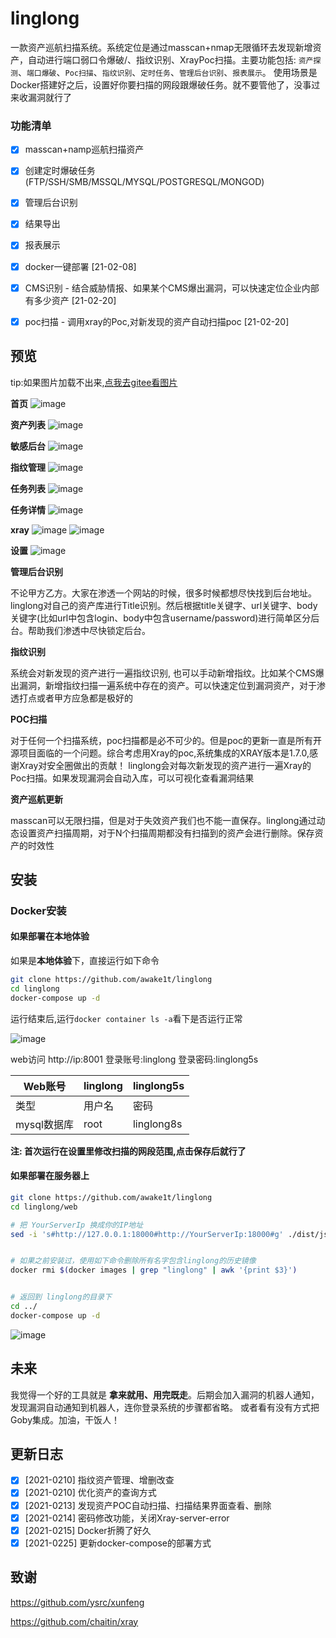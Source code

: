 
# linglong

  一款资产巡航扫描系统。系统定位是通过masscan+nmap无限循环去发现新增资产，自动进行端口弱口令爆破/、指纹识别、XrayPoc扫描。主要功能包括: `资产探测`、`端口爆破`、`Poc扫描`、`指纹识别`、`定时任务`、`管理后台识别`、`报表展示`。 使用场景是Docker搭建好之后，设置好你要扫描的网段跟爆破任务。就不要管他了，没事过来收漏洞就行了



### 功能清单

- [x] masscan+namp巡航扫描资产
- [x] 创建定时爆破任务(FTP/SSH/SMB/MSSQL/MYSQL/POSTGRESQL/MONGOD)
- [x] 管理后台识别
- [x] 结果导出
- [x] 报表展示
- [x] docker一键部署 [21-02-08] 
- [x] CMS识别 - 结合威胁情报、如果某个CMS爆出漏洞，可以快速定位企业内部有多少资产 [21-02-20]
- [x] poc扫描 - 调用xray的Poc,对新发现的资产自动扫描poc [21-02-20]



## 预览
tip:如果图片加载不出来,[点我去gitee看图片](https://gitee.com/awake1t/linglong)

**首页**
![image](https://github.com/awake1t/linglong/blob/master/img/index.gif)

**资产列表**
![image](https://gitee.com/awake1t/linglong/raw/master/img/ip.png)

**敏感后台**
![image](https://gitee.com/awake1t/linglong/raw/master/img/login.png)

**指纹管理**
![image](https://github.com/awake1t/linglong/blob/master/img/finger.gif)

**任务列表**
![image](https://github.com/awake1t/linglong/blob/master/img/task.gif)

**任务详情**
![image](https://gitee.com/awake1t/linglong/raw/master/img/task-de.png)

**xray**
![image](https://gitee.com/awake1t/linglong/raw/master/img/xray.png)
![image](https://gitee.com/awake1t/linglong/raw/master/img/xray-poc.png)


**设置**
![image](https://github.com/awake1t/linglong/blob/master/img/setting.gif)





**管理后台识别**

  不论甲方乙方。大家在渗透一个网站的时候，很多时候都想尽快找到后台地址。linglong对自己的资产库进行Title识别。然后根据title关键字、url关键字、body关键字(比如url中包含login、body中包含username/password)进行简单区分后台。帮助我们渗透中尽快锁定后台。 



**指纹识别**

  系统会对新发现的资产进行一遍指纹识别, 也可以手动新增指纹。比如某个CMS爆出漏洞，新增指纹扫描一遍系统中存在的资产。可以快速定位到漏洞资产，对于渗透打点或者甲方应急都是极好的



**POC扫描**

  对于任何一个扫描系统，poc扫描都是必不可少的。但是poc的更新一直是所有开源项目面临的一个问题。综合考虑用Xray的poc,系统集成的XRAY版本是1.7.0,感谢Xray对安全圈做出的贡献！ linglong会对每次新发现的资产进行一遍Xray的Poc扫描。如果发现漏洞会自动入库，可以可视化查看漏洞结果



**资产巡航更新**

  masscan可以无限扫描，但是对于失效资产我们也不能一直保存。linglong通过动态设置资产扫描周期，对于N个扫描周期都没有扫描到的资产会进行删除。保存资产的时效性



## 安装

### Docker安装

#### 如果部署在本地体验

如果是**本地体验**下，直接运行如下命令

```bash
git clone https://github.com/awake1t/linglong
cd linglong
docker-compose up -d
```

运行结束后,运行`docker container ls -a`看下是否运行正常

![image](https://github.com/awake1t/linglong/blob/master/img/docker.png)

web访问 http://ip:8001
登录账号:linglong
登录密码:linglong5s


| Web账号        | linglong                                 | linglong5s|
| -------------- | ------------------------------------- | ---------- |
| 类型           | 用户名                                | 密码       |
| mysql数据库 | root                                  | linglong8s  |

**注: 首次运行在设置里修改扫描的网段范围,点击保存后就行了**




#### 如果部署在服务器上

```bash
git clone https://github.com/awake1t/linglong
cd linglong/web

# 把 YourServerIp 换成你的IP地址
sed -i 's#http://127.0.0.1:18000#http://YourServerIp:18000#g' ./dist/js/app.4dccb236.js && sed -i 's#http://127.0.0.1:18000#http://YourServerIp:18000#g' ./dist/js/app.4dccb236.js.map


# 如果之前安装过，使用如下命令删除所有名字包含linglong的历史镜像
docker rmi $(docker images | grep "linglong" | awk '{print $3}') 


# 返回到 linglong的目录下
cd ../
docker-compose up -d
```
![image](https://github.com/awake1t/linglong/blob/master/img/docker2.png)




## 未来

  我觉得一个好的工具就是 **拿来就用、用完既走**。后期会加入漏洞的机器人通知，发现漏洞自动通知到机器人，连你登录系统的步骤都省略。 或者看有没有方式把Goby集成。加油，干饭人！

## 更新日志

- [x] [2021-0210] 指纹资产管理、增删改查
- [x] [2021-0210] 优化资产的查询方式
- [x] [2021-0213] 发现资产POC自动扫描、扫描结果界面查看、删除
- [x] [2021-0214] 密码修改功能，关闭Xray-server-error
- [x] [2021-0215] Docker折腾了好久
- [x] [2021-0225] 更新docker-compose的部署方式

## 致谢

https://github.com/ysrc/xunfeng

https://github.com/chaitin/xray




